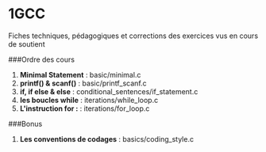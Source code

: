 # 1GCC
Fiches techniques, pédagogiques et corrections des exercices vus en cours de soutient

###Ordre des cours

 1. **Minimal Statement** : basic/minimal.c
 2. **printf() & scanf()** : basic/printf_scanf.c
 3. **if, if else & else** :  conditional\_sentences/if\_statement.c
 4. **les boucles while** : iterations/while_loop.c
 5. **L'instruction for :** : iterations/for_loop.c
 
###Bonus 

 1. **Les conventions de codages** : basics/coding_style.c
